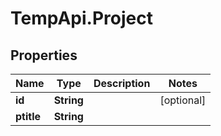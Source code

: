 # TempApi.Project

## Properties

Name | Type | Description | Notes
------------ | ------------- | ------------- | -------------
**id** | **String** |  | [optional] 
**ptitle** | **String** |  | 


